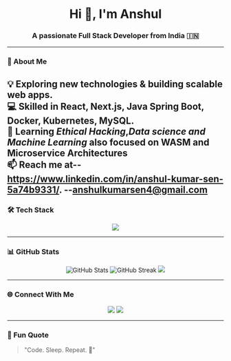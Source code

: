 <h1 align="center">Hi 👋, I'm Anshul</h1>
<h3 align="center">A passionate Full Stack Developer from India 🇮🇳</h3>

---

### 🚀 About Me
💡 Exploring new technologies & building scalable web apps.  
💻 Skilled in **React, Next.js, Java Spring Boot, Docker, Kubernetes, MySQL**.  
🧠 Learning *Ethical Hacking*,*Data science and Machine Learning* also focused on WASM and Microservice Architectures  
📫 Reach me at-- **https://www.linkedin.com/in/anshul-kumar-sen-5a74b9331/**.
              --**anshulkumarsen4@gmail.com**
---

### 🛠️ Tech Stack
<p align="center">
  <img src="https://skillicons.dev/icons?i=html,css,js,react,nextjs,tailwind,java,spring,docker,kubernetes,postgres,git,github,vscode," />
</p>

---

### 📊 GitHub Stats
<p align="center">
  <img src="https://github-readme-stats.vercel.app/api?username=Anshul126-creator&show_icons=true&theme=tokyonight" alt="GitHub Stats" />
  <img src="https://github-readme-streak-stats.herokuapp.com/?user=Anshul126-creator&theme=tokyonight" alt="GitHub Streak" />
  <img src="https://github-readme-stats.vercel.app/api/top-langs/?username=Anshul126-creator&layout=compact&theme=tokyonight" />
</p>

---

### 🌐 Connect With Me
<p align="center">
<a href ="https://www.linkedin.com/in/anshul-kumar-sen-5a74b9331/"><img src="https://skillicons.dev/icons?i=linkedin" /></a>
  <a href="mailto:anshulkumarsen4@gmail.com"><img src="https://skillicons.dev/icons?i=gmail" /></a>
</p>

---

### 🧩 Fun Quote
> "Code. Sleep. Repeat. 🚀"
